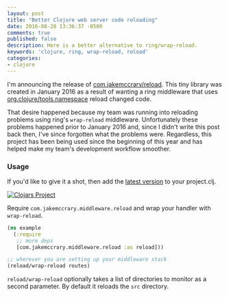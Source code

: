 ```yaml
---
layout: post
title: "Better Clojure web server code reloading"
date: 2016-08-28 13:36:37 -0500
comments: true
published: false
description: Here is a better alternative to ring/wrap-reload.
keywords: 'clojure, ring, wrap-reload, reload'
categories: 
- clojure
---
```


I'm announcing the release of
[com.jakemccrary/reload](https://github.com/jakemcc/reload). This tiny
library was created in January 2016 as a result of wanting a ring
middleware that uses
[org.clojure/tools.namespace](https://github.com/clojure/tools.namespace)
reload changed code.

That desire happened because my team was running into reloading
problems using ring's `wrap-reload` middleware. Unfortunately these
problems happened prior to January 2016 and, since I didn't write this
post back then, I've since forgotten what the problems
were. Regardless, this project has been being used since the beginning
of this year and has helped make my team's development workflow
smoother.

### Usage 

If you'd like to give it a shot, then add the [latest version](https://clojars.org/com.jakemccrary/reload) to your project.clj. 

[![Clojars Project](https://img.shields.io/clojars/v/com.jakemccrary/reload.svg)](https://clojars.org/com.jakemccrary/reload)

Require `com.jakemccrary.middleware.reload` and wrap your handler with `wrap-reload`.

```clojure
(ns example
  (:require
   ;; more deps
   [com.jakemccrary.middleware.reload :as reload]))

;; wherever you are setting up your middleware stack
(reload/wrap-reload routes)
```

`reload/wrap-reload` optionally takes a list of directories to monitor
as a second parameter. By default it reloads the `src` directory.
